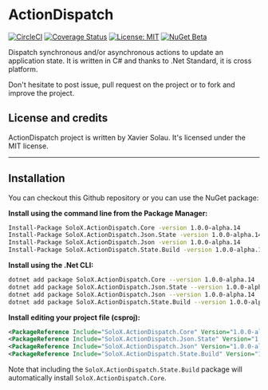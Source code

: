 # ActionDispatch
[![CircleCI](https://circleci.com/gh/xaviersolau/ActionDispatch.svg?style=svg)](https://circleci.com/gh/xaviersolau/ActionDispatch)
[![Coverage Status](https://coveralls.io/repos/github/xaviersolau/ActionDispatch/badge.svg?branch=master)](https://coveralls.io/github/xaviersolau/ActionDispatch?branch=master)
[![License: MIT](https://img.shields.io/badge/License-MIT-blue.svg)](LICENSE)
[![NuGet Beta](https://img.shields.io/nuget/vpre/SoloX.ActionDispatch.Core.svg)](https://www.nuget.org/packages/SoloX.ActionDispatch.Core)

Dispatch synchronous and/or asynchronous actions to update an application state.
It is written in C# and thanks to .Net Standard, it is cross platform.

Don't hesitate to post issue, pull request on the project or to fork and improve the project.

## License and credits

ActionDispatch project is written by Xavier Solau. It's licensed under the MIT license.

 * * *

## Installation

You can checkout this Github repository or you can use the NuGet package:

**Install using the command line from the Package Manager:**
```bash
Install-Package SoloX.ActionDispatch.Core -version 1.0.0-alpha.14
Install-Package SoloX.ActionDispatch.Json.State -version 1.0.0-alpha.14
Install-Package SoloX.ActionDispatch.Json -version 1.0.0-alpha.14
Install-Package SoloX.ActionDispatch.State.Build -version 1.0.0-alpha.14
```

**Install using the .Net CLI:**
```bash
dotnet add package SoloX.ActionDispatch.Core --version 1.0.0-alpha.14
dotnet add package SoloX.ActionDispatch.Json.State --version 1.0.0-alpha.14
dotnet add package SoloX.ActionDispatch.Json --version 1.0.0-alpha.14
dotnet add package SoloX.ActionDispatch.State.Build --version 1.0.0-alpha.14
```

**Install editing your project file (csproj):**
```xml
<PackageReference Include="SoloX.ActionDispatch.Core" Version="1.0.0-alpha.14" />
<PackageReference Include="SoloX.ActionDispatch.Json.State" Version="1.0.0-alpha.14" />
<PackageReference Include="SoloX.ActionDispatch.Json" Version="1.0.0-alpha.14" />
<PackageReference Include="SoloX.ActionDispatch.State.Build" Version="1.0.0-alpha.14" />
```

Note that including the `SoloX.ActionDispatch.State.Build` package will automatically install `SoloX.ActionDispatch.Core`.
